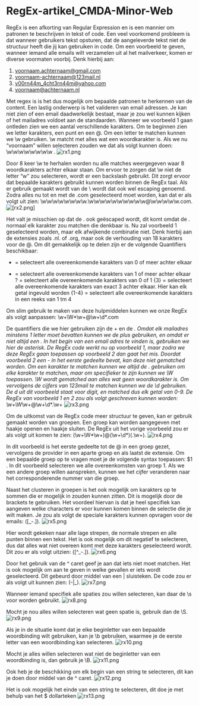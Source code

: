 # RegEx-artikel_CMDA-Minor-Web

RegEx is een afkorting van Regular Expression en is een mannier om patronen te beschrijven in tekst of code. Een veel voorkomend probleem is dat wanneer gebruikers tekst opsturen, dat de aangeleverde tekst niet de structuur heeft die jij kan gebruiken in code.
Om een voorbeeld te geven, wanneer iemand alle emails wilt verzamelen uit al het mailverkeer, komen er diverse voormaten voorbij. 
Denk hierbij aan: 
1. voornaam.achternaam@gmail.com
2. voornaam-achternaam@123mail.nl
3. v00rn44m_4cht3rn44m@yahoo.com
4. voornaam@achternaam.nl


Met regex is is het dus mogelijk om bepaalde patronen te herkennen van de content. Een lastig onderwerp is het valideren van email adressen. Je kan niet zien of een email daadwerkelijk bestaat, maar je zou wel kunnen kijken of het mailadres voldoet aan de standaarden. Wanneer we voorbeeld 1 gaan ontleden zien we een aantal verschillende karakters. Om te beginnen zien we letter karakters, een punt en een @. Om een letter te matchen kunnen we \w gebruiken. \w matcht met alles wat een woordkarakter is. Als we nu “voornaam” willen selecteren zouden we dat als volgt kunnen doen: \w\w\w\w\w\w\w\w . 
![rx1.png](rx1.png)

Door 8 keer \w te herhalen worden nu alle matches weergegeven waar 8 woordkarakters achter elkaar staan.  Om ervoor te zorgen dat \w niet de letter “w” zou selecteren, wordt er een backslash gebruikt. Dit zorgt ervoor dat bepaalde karakters gebruikt kunnen worden binnen de RegEx taal. Als er gebruik gemaakt wordt van de \ wordt dat ook wel escaping genoemd. Zodra alles nu tot en met de .com geselecteerd moet worden, kan dat er als volgt uit zien: \w\w\w\w\w\w\w\w\.\w\w\w\w\w\w\w\w\w\w@\w\w\w\w\w\.com. 
![[rx2.png]](rx2.png)

Het valt je misschien op dat de . ook geëscaped wordt, dit komt omdat de . normaal elk karakter zou matchen die denkbaar is. Nu zal voorbeeld 1 geselecteerd worden, maar elk afwijkende combinatie niet. Denk hierbij aan de extensies zoals .nl. of .org, maar ook de verhouding van 18 karakters voor de @. Om dit gemakkelijk op te delen zijn er de volgende Quantifiers beschikbaar:

* 	= selecteert alle overeenkomende karakters van 0 of meer achter elkaar
+ 	= selecteert alle overeenkomende karakters van 1 of meer achter elkaar
? 	= selecteert alle overeenkomende karakters van 0 of 1 
{3}	= selecteert alle overeenkomende karakters van exact 3 achter elkaar. Hier kan elk getal ingevuld worden
{1-4}	= selecteert alle overeenkomende karakters in een reeks van 1 tm 4

Om slim gebruik te maken van deze hulpmiddelen kunnen we onze RegEx als volgt aanpassen: \w+\W*\w+@\w+\d*\.com


De quantifiers die we hier gebruiken zijn de + en de *. Omdat elk mailadres minstens 1 letter moet bevatten kunnen we de plus gebruiken, en omdat er niet altijd een . In het begin van een email adres te vinden is, gebruiken we hier de asterisk. De RegEx code werkt nu op voorbeeld 1, maar zodra we deze RegEx gaan toepassen op voorbeeld 2 dan gaat het mis. Doordat voorbeeld 2 een - in het eerste gedeelte bevat, kan deze niet gematched worden. Om een karakter te matchen kunnen we altijd de \. gebruiken om elke karakter te matchen, maar om specifieker te zijn kunnen we \W toepassen. \W wordt gematched aan alles wat geen woordkarakter is. Om vervolgens de cijfers van 123mail te matchen kunnen we de \d gebruiken. De d uit dit voorbeeld staat voor digit, en matched dus elk getal van 0-9. De RegEx van voorbeeld 1 en 2 zou als volgt geschreven kunnen worden: \w+\W*\w+@\w+\d*\.\w+
![rx3.png](rx3.png)

Om de uitkomst van de RegEx code meer structuur te geven, kan er gebruik gemaakt worden van groepen. Een groep kan worden aangegeven met haakje openen en haakje sluiten. De RegEx uit het vorige voorbeeld zou er als volgt uit komen te zien: (\w+\W*\w+)@(\w+\d*)(\.\w+). 
![rx4.png](rx4.png)


In dit voorbeeld is het eerste gedeelte tot de @ in een groep gezet, vervolgens de provider in een aparte groep en als laatst de extensie. Om een bepaalde groep op te vragen moet je de volgende syntax toepassen: $1 . In dit voorbeeld selecteren we alle overeenkomsten van groep 1. Als we een andere groep willen aanspreken, kunnen we het cijfer veranderen naar het corresponderende nummer van die groep.

Naast het clusteren in groepen is het ook mogelijk om karakters op te sommen die er mogelijk in zouden kunnen zitten. Dit is mogelijk door de brackets te gebruiken. Het voordeel hiervan is dat je heel specifiek kan aangeven welke characters er voor kunnen komen binnen de selectie die je wilt maken. Je zou als volgt de speciale karakters kunnen opvragen voor de emails: ([\_\-\.]).
![rx5.png](rx5.png)

Hier wordt gekeken naar alle lage strepen, de normale strepen en alle punten binnen een tekst. Het is ook mogelijk om dit negatief te selecteren, dus dat alles wat niet overeen komt met deze karakters geselecteerd wordt. Dit zou er als volgt uitzien: ([^\_\-\.]).
![rx6.png](rx6.png)

Door het gebruik van de ^ caret geef je aan dat iets niet moet matchen. Het is ook mogelijk om aan te geven in welke gevallen er iets wordt geselecteerd. Dit gebeurd door middel van een | sluisteken. De code zou er als volgt uit kunnen zien: (-|_). 
![rx7.png](rx7.png)

Wanneer iemand specifiek alle spaties zou willen selecteren, kan daar de \s voor worden gebruikt. 
![rx8.png](rx8.png)

Mocht je nou alles willen selecteren wat geen spatie is, gebruik dan de \S. 
![rx9.png](rx9.png)

Als je in de situatie komt dat je elke beginletter van een bepaalde woordbinding wilt gebruiken, kan je \b gebruiken, waarmee je de eerste letter van een woordbinding kan selecteren. 
![rx10.png](rx10.png)


Mocht je alles willen selecteren wat niet de beginletter van een woordbinding is, dan gebruik je \B. 
![rx11.png](rx11.png)


Ook heb je de beschikking om elk begin van een string te selecteren, dit kan je doen door middel van de ^ caret. 
![rx12.png](rx12.png)


Het is ook mogelijk het einde van een string te selecteren, dit doe je met behulp van het $ dollarteken 
![rx13.png](rx13.png)